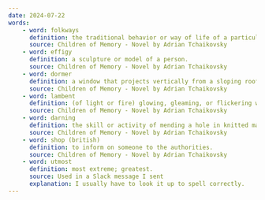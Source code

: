 ```yaml
---
date: 2024-07-22
words:
    - word: folkways
      definition: the traditional behavior or way of life of a particular community or group of people.
      source: Children of Memory - Novel by Adrian Tchaikovsky
    - word: effigy
      definition: a sculpture or model of a person.
      source: Children of Memory - Novel by Adrian Tchaikovsky
    - word: dormer
      definition: a window that projects vertically from a sloping roof.
      source: Children of Memory - Novel by Adrian Tchaikovsky
    - word: lambent
      definition: (of light or fire) glowing, gleaming, or flickering with a soft radiance.
      source: Children of Memory - Novel by Adrian Tchaikovsky
    - word: darning
      definition: the skill or activity of mending a hole in knitted material by interweaving yarn with a needle.
      source: Children of Memory - Novel by Adrian Tchaikovsky
    - word: shop (british)
      definition: to inform on someone to the authorities.
      source: Children of Memory - Novel by Adrian Tchaikovsky
    - word: utmost
      definition: most extreme; greatest.
      source: Used in a Slack message I sent
      explanation: I usually have to look it up to spell correctly.
---
```

